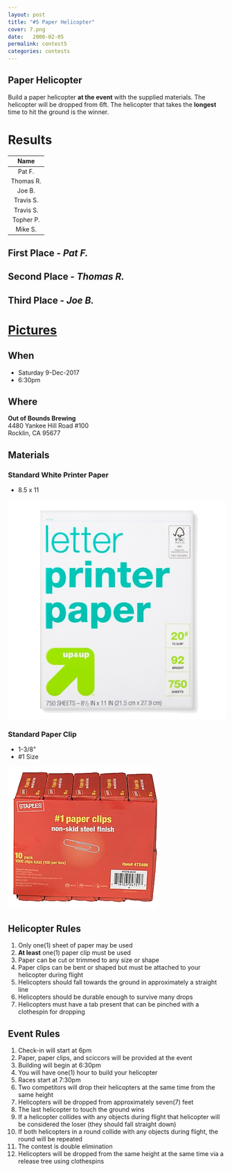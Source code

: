 ```yaml
---
layout: post
title: "#5 Paper Helicopter"
cover: 7.png
date:   2000-02-05
permalink: contest5
categories: contests
---
```


## Paper Helicopter

Build a paper helicopter **at the event** with the supplied materials. The helicopter will be dropped from 6ft. The helicopter that takes the **longest** time to hit the ground is the winner.

# Results

|Name     |
|:-------:|
|Pat F.   |
|Thomas R.|
|Joe B.   |
|Travis S.|
|Travis S.|
|Topher P.|
|Mike  S. |

## First Place - *Pat F.*

## Second Place - *Thomas R.*

## Third Place - *Joe B.*

# [Pictures](http://www.engigames.com/event_pics/05_PaperHelicopter/)

## When

 * Saturday 9-Dec-2017
 * 6:30pm

## Where

**Out of Bounds Brewing**<br>
4480 Yankee Hill Road #100<br>
Rocklin, CA 95677<br>

## Materials

### Standard White Printer Paper

  - 8.5 x 11

  ![Paper](https://raw.githubusercontent.com/EngiGames/engigames.github.io/master/event_pics/05_PaperHelicopter/paper.png "Paper")

### Standard Paper Clip

  - 1-3/8"
  - #1 Size

![Clip](https://raw.githubusercontent.com/EngiGames/engigames.github.io/master/event_pics/05_PaperHelicopter/clip.png "Clip")

## Helicopter Rules

 1. Only one(1) sheet of paper may be used
 2. **At least** one(1) paper clip must be used
 3. Paper can be cut or trimmed to any size or shape
 4. Paper clips can be bent or shaped but must be attached to your helicopter during flight
 5. Helicopters should fall towards the ground in approximately a straight line
 6. Helicopters should be durable enough to survive many drops
 7. Helicopters must have a tab present that can be pinched with a clothespin for dropping
 

## Event Rules

 1. Check-in will start at 6pm
 2. Paper, paper clips, and sciccors will be provided at the event
 3. Building will begin at 6:30pm
 4. You will have one(1) hour to build your helicopter
 5. Races start at 7:30pm
 6. Two competitors will drop their helicopters at the same time from the same height
 7. Helicopters will be dropped from approximately seven(7) feet
 8. The last helicopter to touch the ground wins
 9. If a helicopter collides with any objects during flight that helicopter will be considered the loser (they should fall straight down)
 10. If both helicopters in a round collide with any objects during flight, the round will be repeated
 11. The contest is double elimination
 12. Helicopters will be dropped from the same height at the same time via a release tree using clothespins

